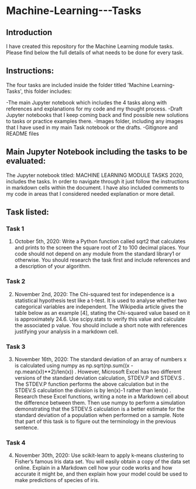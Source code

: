 # Machine-Learning---Tasks

## Introduction

I have created this repository for the Machine Learning module tasks. 
Please find below the full details of what needs to be done for every task. 

## Instructions: 
The four tasks are included inside the folder titled 'Machine Learning-Tasks', this folder includes:

-The main Jupyter notebook which includes the 4 tasks along with references and explanations for my code and my thought process.
-Draft Jupyter notebooks that I keep coming back and find possible new solutions to tasks or practice examples there. 
-Images folder, including any images that I have used in my main Task notebook or the drafts.
-Gitignore and README files

## Main Jupyter Notebook including the tasks to be evaluated: 

The Jupyter notebook titled: MACHINE LEARNING MODULE TASKS 2020, includes the tasks.
In order to navigate through it just follow the instructions in markdown cells within the document. 
I have also included comments to my code in areas that I considered needed explanation or more detail.


## Task listed:

### Task 1

1. October 5th, 2020: Write a Python function called sqrt2 that calculates and
prints to the screen the square root of 2 to 100 decimal places. Your code should
not depend on any module from the standard library1 or otherwise. You should
research the task first and include references and a description of your algorithm.

### Task 2

2. November 2nd, 2020: The Chi-squared test for independence is a statistical
hypothesis test like a t-test. It is used to analyse whether two categorical variables
are independent. The Wikipedia article gives the table below as an example [4],
stating the Chi-squared value based on it is approximately 24.6. Use scipy.stats
to verify this value and calculate the associated p value. You should include a short
note with references justifying your analysis in a markdown cell.


### Task 3

3. November 16th, 2020: The standard deviation of an array of numbers x is
calculated using numpy as np.sqrt(np.sum((x - np.mean(x))**2)/len(x)) .
However, Microsoft Excel has two different versions of the standard deviation
calculation, STDEV.P and STDEV.S . The STDEV.P function performs the above
calculation but in the STDEV.S calculation the division is by len(x)-1 rather
than len(x) . Research these Excel functions, writing a note in a Markdown cell
about the difference between them. Then use numpy to perform a simulation
demonstrating that the STDEV.S calculation is a better estimate for the standard
deviation of a population when performed on a sample. Note that part of this task
is to figure out the terminology in the previous sentence.

### Task 4

4. November 30th, 2020: Use scikit-learn to apply k-means clustering to
Fisher’s famous Iris data set. You will easily obtain a copy of the data set online. Explain in a Markdown cell how your code works and how accurate it might
be, and then explain how your model could be used to make predictions of species
of iris.








